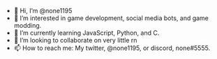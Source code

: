 - 👋 Hi, I’m @none1195
- 👀 I’m interested in game development, social media bots, and game modding.
- 🌱 I’m currently learning JavaScript, Python, and C.
- 💞️ I’m looking to collaborate on very little rn
- 📫 How to reach me: My twitter, @none1195, or discord, none#5555.

<!---
none1195/none1195 is a ✨ special ✨ repository because its `README.md` (this file) appears on your GitHub profile.
You can click the Preview link to take a look at your changes.
--->
